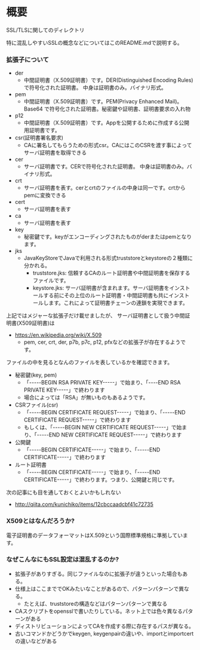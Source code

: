 # 概要
SSL/TLSに関してのディレクトリ

特に混乱しやすいSSLの概念などについてはこのREADME.mdで説明する。

### 拡張子について
- der
  - 中間証明書（X.509証明書）です。DER(Distinguished Encoding Rules)で符号化された証明書。 中身は証明書のみ。バイナリ形式。
- pem
  - 中間証明書（X.509証明書）です。PEM(Privacy Enhanced Mail)。Base64 で符号化された証明書。秘密鍵や証明書、証明書要求の入れ物
- p12
  - 中間証明書（X.509証明書）です。Appを公開するために作成する公開用証明書です。
- csr(証明書署名要求)
  - CAに署名してもらうための形式csr。CAにはこのCSRを渡す事によってサーバ証明書を取得できる
- cer
  - サーバ証明書です。CERで符号化された証明書。 中身は証明書のみ。バイナリ形式。
- crt
  - サーバ証明書を表す。cerとcrtのファイルの中身は同一です。crtからpemに変換できる
- cert
  - サーバ証明書を表す
- ca
  - サーバ証明書を表す
- key
  - 秘密鍵です。keyがエンコーディングされたものがderまたはpemとなります。
- jks
  - JavaKeyStoreでJavaで利用される形式truststoreとkeystoreの２種類に分かれる。
    - truststore.jks: 信頼するCAのルート証明書や中間証明書を保存するファイルです。
    - keystore.jks: サーバ証明書が含まれます。サーバ証明書をインストールする前にその上位のルート証明書・中間証明書も共にインストールします。これによって証明書チェーンの連鎖を実現できます。


上記ではメジャーな拡張子だけ載せましたが、 サーバ証明書として扱う中間証明書(X509証明書)は
- https://en.wikipedia.org/wiki/X.509
  - pem, cer, crt, der, p7b, p7c, p12, pfxなどの拡張子が存在するようです。

ファイルの中を見るとなんのファイルを表しているかを確認できます。
- 秘密鍵(key, pem)
  - 「-----BEGIN RSA PRIVATE KEY-----」で始まり、「----END RSA PRIVATE KEY-----」で終わります
  - 場合によっては「RSA」が無いものもあるようです。
- CSRファイル(csr)
  - 「-----BEGIN CERTIFICATE REQUEST-----」で始まり、「-----END CERTIFICATE REQUEST-----」で終わります
  - もしくは、「-----BEGIN NEW CERTIFICATE REQUEST-----」で始まり、「-----END NEW CERTIFICATE REQUEST-----」で終わります
- 公開鍵
  - 「-----BEGIN CERTIFICATE-----」で始まり、「-----END CERTIFICATE-----」で終わります
- ルート証明書
  - 「-----BEGIN CERTIFICATE-----」で始まり、「-----END CERTIFICATE-----」で終わります。つまり、公開鍵と同じです。


次の記事にも目を通しておくとよいかもしれない
- http://qiita.com/kunichiko/items/12cbccaadcbf41c72735

### X509とはなんだろうか?
電子証明書のデータフォーマットはX.509という国際標準規格に準拠しています。

### なぜこんなにもSSL設定は混乱するのか?
- 拡張子がありすぎる。同じファイルなのに拡張子が違うといった場合もある。
- 仕様上はここまででOKみたいなことがあるので、パターンパターンで異なる。
  - たとえば、truststoreの構造などはパターンパターンで異なる
- CAスクリプトをopensslで書いたりしている。ネット上では色々異なるパターンがある
- ディストリビューションによってCAを作成する際に存在するパスが異なる。
- 古いコマンドかどうかでkeygen, keygenpairの違いや、importとimportcertの違いなどがある




